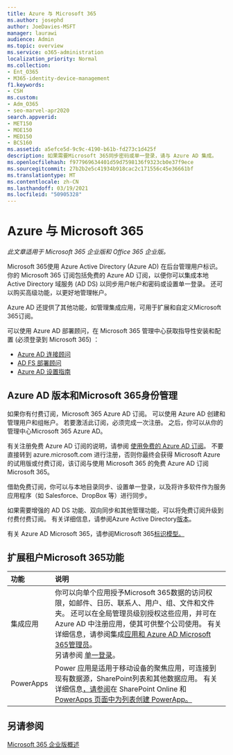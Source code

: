 ```yaml
---
title: Azure 与 Microsoft 365
ms.author: josephd
author: JoeDavies-MSFT
manager: laurawi
audience: Admin
ms.topic: overview
ms.service: o365-administration
localization_priority: Normal
ms.collection:
- Ent_O365
- M365-identity-device-management
f1.keywords:
- CSH
ms.custom:
- Adm_O365
- seo-marvel-apr2020
search.appverid:
- MET150
- MOE150
- MED150
- BCS160
ms.assetid: a5efce5d-9c9c-4190-b61b-fd273c1d425f
description: 如果需要Microsoft 365同步密码或单一登录，请与 Azure AD 集成。
ms.openlocfilehash: f977969634401d59d7598136f9323cb0e37f9ece
ms.sourcegitcommit: 27b2b2e5c41934b918cac2c171556c45e36661bf
ms.translationtype: MT
ms.contentlocale: zh-CN
ms.lasthandoff: 03/19/2021
ms.locfileid: "50905328"
---
```

# <a name="azure-integration-with-microsoft-365"></a>Azure 与 Microsoft 365

*此文章适用于 Microsoft 365 企业版和 Office 365 企业版。* 

Microsoft 365使用 Azure Active Directory (Azure AD) 在后台管理用户标识。 你的 Microsoft 365 订阅包括免费的 Azure AD 订阅，以便你可以集成本地 Active Directory 域服务 (AD DS) 以同步用户帐户和密码或设置单一登录。 还可以购买高级功能，以更好地管理帐户。
  
Azure AD 还提供了其他功能，如管理集成应用，可用于扩展和自定义Microsoft 365订阅。
  
可以使用 Azure AD 部署顾问，在 Microsoft 365 管理中心获取指导性安装和配置 (必须登录到 Microsoft 365) ：

 - [Azure AD 连接顾问](https://aka.ms/aadconnectpwsync)
 - [AD FS 部署顾问](https://aka.ms/adfsguidance)
 - [Azure AD 设置指南](https://aka.ms/aadpguidance)
  
## <a name="azure-ad-editions-and-microsoft-365-identity-management"></a>Azure AD 版本和Microsoft 365身份管理

如果你有付费订阅，Microsoft 365 Azure AD 订阅。 可以使用 Azure AD 创建和管理用户和组帐户。 若要激活此订阅，必须完成一次注册。 之后，你可以从你的管理中心Microsoft 365 Azure AD。 

有关注册免费 Azure AD 订阅的说明，请参阅 [使用免费的 Azure AD 订阅](../compliance/use-your-free-azure-ad-subscription-in-office-365.md)。 不要直接转到 azure.microsoft.com 进行注册，否则你最终会获得 Microsoft Azure 的试用版或付费订阅，该订阅与使用 Microsoft 365 的免费 Azure AD 订阅Microsoft 365。 
  
借助免费订阅，你可以与本地目录同步、设置单一登录，以及将许多软件作为服务应用程序（如 Salesforce、DropBox 等）进行同步。
  
如果需要增强的 AD DS 功能、双向同步和其他管理功能，可以将免费订阅升级到付费付费订阅。 有关详细信息，请参阅Azure Active Directory[版本](https://azure.microsoft.com/pricing/details/active-directory/)。
  
有关 Azure AD Microsoft 365，请参阅Microsoft 365[标识模型。](about-microsoft-365-identity.md)
  
## <a name="extend-the-capabilities-of-your-microsoft-365-tenant"></a>扩展租户Microsoft 365功能

|**功能**|**说明**|
|:-----|:-----|
|集成应用  <br/> |你可以向单个应用授予Microsoft 365数据的访问权限，如邮件、日历、联系人、用户、组、文件和文件夹。 还可以在全局管理员级别授权这些应用，并可在 Azure AD 中注册应用，使其可供整个公司使用。 有关详细信息，请参阅集成[应用和 Azure AD Microsoft 365管理员](integrated-apps-and-azure-ads.md)。  <br/> 另请参阅 [单一登录](/azure/active-directory/manage-apps/what-is-single-sign-on)。  <br/> |
|PowerApps  <br/> | Power 应用是适用于移动设备的聚焦应用，可连接到现有数据源，SharePoint列表和其他数据应用。 有关详细信息[，请参阅](https://support.office.com/article/9338b2d2-67ac-4b81-8e67-97da27e5e9ab)在 SharePoint Online 和[PowerApps 页面中为列表创建 PowerApp。](https://powerapps.microsoft.com/)  <br/> |
   
## <a name="see-also"></a>另请参阅

[Microsoft 365 企业版概述](microsoft-365-overview.md)